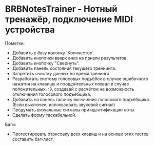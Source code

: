 # BRBNotesTrainer - Нотный тренажёр, подключение MIDI устройства

Пометки:

- Добавить в базу колонку 'Количество'.
- Добавить кнопочки вверх вниз на панели результатов.
- Добавить кнопочку "Свернуть".
- Добавить панель состояния текущего треннинга.
- Запретить очистку данных во время тренинга.
- Разработать систему голосовых подъёбок в случае ошибочного нажатия на клавишу и поощрительных похвал в случае положительных. :3, создавай с расчётом на возможность отключения голосового подъёбщика. 
- Добавить на панель галочку включения голосового подъёбщика. (Если выключен, использовать звуковой сигнал)
- Продумать визуальные сигналы при идентификации ноты.
- Сделать форму таскабельной.

Баги:

- Протестировать отрисовку всех клавиш и на основе этих тестов составить баг-лист.
